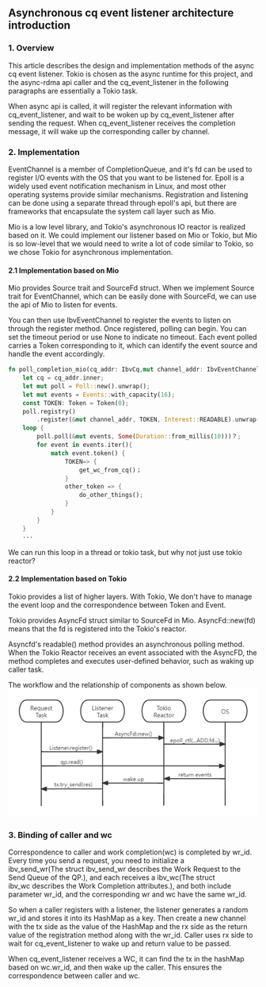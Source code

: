 ## Asynchronous cq event listener architecture introduction
### 1. Overview

This article describes the design and implementation methods of the async cq event listener. Tokio is chosen as the async runtime for this project, and the async-rdma api caller and the cq_event_listener in the following paragraphs are essentially a Tokio task.   

When async api is called, it will register the relevant information with cq_event_listener, and wait to be woken up by cq_event_listener after sending the request. When cq_event_listener receives the completion message, it will wake up the corresponding caller by channel.

### 2. Implementation
EventChannel is a member of CompletionQueue, and it's fd can be used to register I/O events with the OS that you want to be listened for. Epoll is a widely used event notification mechanism in Linux, and most other operating systems provide similar mechanisms. Registration and listening can be done using a separate thread through epoll's api, but there are frameworks that encapsulate the system call layer such as Mio.    

Mio is a low level library, and Tokio's asynchronous IO reactor is realized based on it. We could implement our listener based on Mio or Tokio, but Mio is so low-level that we would need to write a lot of code similar to Tokio, so we chose Tokio for asynchronous implementation.

#### 2.1 Implementation based on Mio
Mio provides Source trait and SourceFd struct. When we implement Source trait for EventChannel, which can be easily done with SourceFd, we can use the api of Mio to listen for events.   

You can then use IbvEventChannel to register the events to listen on through the register method. Once registered, polling can begin. You can set the timeout period or use None to indicate no timeout. Each event polled carries a Token corresponding to it, which can identify the event source and handle the event accordingly.   

```rust
fn poll_completion_mio(cq_addr: IbvCq,mut channel_addr: IbvEventChannel) -> c_int {
    let cq = cq_addr.inner;
    let mut poll = Poll::new().unwrap();
    let mut events = Events::with_capacity(16);
    const TOKEN: Token = Token(0);
    poll.registry()
        .register(&mut channel_addr, TOKEN, Interest::READABLE).unwrap();
    loop {
        poll.poll(&mut events, Some(Duration::from_millis(10)))？;
        for event in events.iter(){
            match event.token() {
                TOKEN=> {
                    get_wc_from_cq()；
                }
                other_token => {
                    do_other_things();
                }
            }
        }
    }
    ···
```
We can run this loop in a thread or tokio task, but why not just use tokio reactor?

#### 2.2 Implementation based on Tokio
Tokio provides a list of higher layers. With Tokio, We don't have to manage the event loop and the correspondence between Token and Event.   

Tokio provides AsyncFd struct similar to SourceFd in Mio. AsyncFd::new(fd) means that the fd is registered into the Tokio's reactor.   

Asyncfd's readable() method provides an asynchronous polling method. When the Tokio Reactor receives an event associated with the AsyncFD, the method completes and executes user-defined behavior, such as waking up caller task.   

The workflow and the relationship of components as shown below.
![Workflow diagram](./images/cq_event_listener.png)


### 3. Binding of caller and wc
Correspondence to caller and work completion(wc) is completed by wr_id. Every time you send a request, you need to initialize a ibv_send_wr(The struct ibv_send_wr describes the Work Request to the Send Queue of the QP.), and each receives a ibv_wc(The struct ibv_wc describes the Work Completion attributes.), and both include parameter wr_id, and the corresponding wr and wc have the same wr_id.

So when a caller registers with a listener, the listener generates a random wr_id and stores it into its HashMap as a key. Then create a new channel with the tx side as the value of the HashMap and the rx side as the return value of the registration method along with the wr_id. Caller uses rx side to wait for cq_event_listener to wake up and return value to be passed.

When cq_event_listener receives a WC, it can find the tx in the hashMap based on wc.wr_id, and then wake up the caller. This ensures the correspondence between caller and wc.